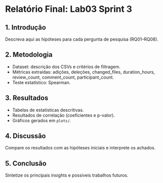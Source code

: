 # Relatório Final: Lab03 Sprint 3

## 1. Introdução
Descreva aqui as hipóteses para cada pergunta de pesquisa (RQ01–RQ08).

## 2. Metodologia
- Dataset: descrição dos CSVs e critérios de filtragem.
- Métricas extraídas: adições, deleções, changed_files, duration_hours, review_count, comment_count, participant_count.
- Teste estatístico: Spearman.

## 3. Resultados
- Tabelas de estatísticas descritivas.
- Resultados de correlação (coeficientes e p-valor).
- Gráficos gerados em `plots/`.

## 4. Discussão
Compare os resultados com as hipóteses iniciais e interprete os achados.

## 5. Conclusão
Sintetize os principais insights e possíveis trabalhos futuros.